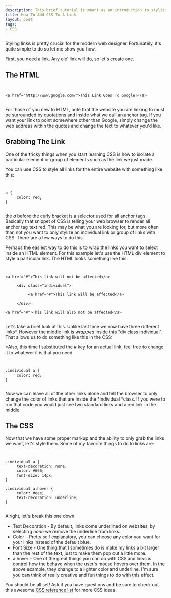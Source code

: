 ```yaml
--- 
description: This brief tutorial is meant as an introduction to stylizing HTML links using CSS. It will show you how to create and CSS a Link.
title: How To Add CSS To A Link
layout: post
tags: 
- CSS
---
```

Styling links is pretty crucial for the modern web designer. Fortunately, it's quite simple to do so let me show you how.

First, you need a link. Any ole' link will do, so let's create one.
## The HTML
<pre rel="HTML" class="prettyprint"><code lang="xhtml">

&lt;a href="http://www.google.com/">This Link Goes To Google!&lt;/a>

</code></pre>

For those of you new to HTML, note that the website you are linking to must be surrounded by quotations and inside what we call an anchor tag. If you want your link to point somewhere other than Google, simply change the web address within the quotes and change the text to whatever you'd like.
## Grabbing The Link
One of the tricky things when you start learning CSS is how to isolate a particular element or group of elements such as the link we just made.

You can use CSS to style all links for the entire website with something like this:

<pre rel="CSS" class="prettyprint"><code>

a {
     color: red;
}

</code></pre>

the *a* before the curly bracket is a selector used for all anchor tags. Basically that snippet of CSS is telling your web browser to render all anchor tag text red. This may be what you are looking for, but more often than not you want to only stylize an individual link or group of links with CSS. There are a few ways to do this.

Perhaps the easiest way to do this is to wrap the links you want to select inside an HTML element. For this example let's use the HTML div element to style a particular link. The HTML looks something like this:

<pre rel="HTML" class="prettyprint"><code lang="xhtml">

&lt;a href="#">This link will not be affected&lt;/a>

     &lt;div class="individual">

          &lt;a href="#">This link will be affected&lt;/a>

     &lt;/div><!--END .individual-->

&lt;a href="#">This link will also not be affected&lt;/a>

</code></pre>

Let's take a brief look at this. Unlike last time we now have three different links*. However the middle link is *wrapped* inside this "div class individual". That allows us to do something like this in the CSS:

*Also, this time I substituted the # key for an actual link, feel free to change it to whatever it is that you need.

<pre rel="CSS"><code>

.individual a {
     color: red;
}

</code></pre>

Now we can leave all of the other links alone and tell the browser to only change the color of links that are inside the *individual *class. If you were to run that code you would just see two standard links and a red link in the middle.
## The CSS
Now that we have some proper markup and the ability to only grab the links we want, let's style them. Some of my favorite things to do to links are:

<pre rel="CSS"><code>

.individual a {
     text-decoration: none;
     color: #666;
     font-size: 14px;
}

.individual a:hover {
     color: #eee;
     text-decoration: underline;
}

</code></pre>

Alright, let's break this one down.

+ Text Decoration - By default, links come underlined on websites, by selecting *none* we remove the underline from links.
+ Color - Pretty self explanatory, you can choose any color you want for your links instead of the default blue.
+ Font Size - One thing that I sometimes do is make my links a bit larger than the rest of the text, just to make them pop out a little more.
+ a:hover - One of the great things you can do with CSS and links is control how the behave when the user's mouse hovers over them. In the above example, they change to a lighter color and underline. I'm sure you can think of really creative and fun things to do with this effect.

You should be all set! Ask if you have questions and be sure to check out this awesome <a href="http://w3schools.com/cssref/default.asp">CSS reference list</a> for more CSS ideas.
